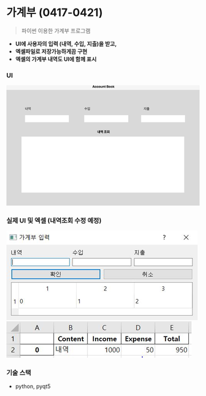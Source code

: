 # 가계부 (0417-0421)
> 파이썬 이용한 가계부 프로그램
- <b> UI에 사용자의 입력 (내역, 수입, 지출)을 받고, 
- 엑셀파일로 저장가능하게끔 구현
- 엑셀의 가계부 내역도 UI에 함께 표시 </b>

### UI
![img](AccountBook.png)

### 실제 UI 및 엑셀 (내역조회 수정 예정)
![img](temp.JPG)
![img](excel_temp.JPG)

### 기술 스택
- python, pyqt5